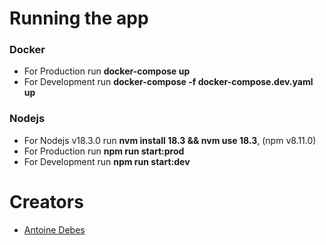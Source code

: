 # Running the app

### Docker

- For Production run **docker-compose up**
- For Development run **docker-compose -f docker-compose.dev.yaml up**

### Nodejs

- For Nodejs v18.3.0 run **nvm install 18.3 && nvm use 18.3**, (npm v8.11.0)
- For Production run **npm run start:prod**
- For Development run **npm run start:dev**

# Creators

- [Antoine Debes](https://github.com/AntoineDebes)
